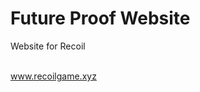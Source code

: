 <h1>Future Proof Website</h1>
<p>Website for Recoil<p> <br>
  <a href = "www.recoilgame.xyz">www.recoilgame.xyz</a>
